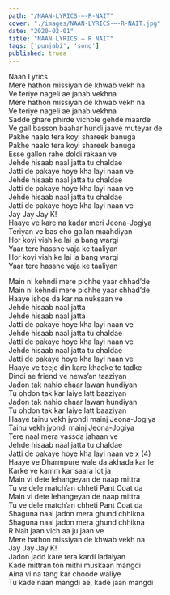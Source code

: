 ```yaml
---
path: "/NAAN-LYRICS-–-R-NAIT"
cover: "./images/NAAN-LYRICS-–-R-NAIT.jpg"
date: "2020-02-01"
title: "NAAN LYRICS – R NAIT"
tags: ['punjabi', 'song']
published: truea
---
```

  
Naan Lyrics  
Mere hathon missiyan de khwab vekh na  
Ve teriye nageli ae janab vekhna  
Mere hathon missiyan de khwab vekh na  
Ve teriye nageli ae janab vekhna  
Sadde ghare phirde vichole gehde maarde  
Ve gall basson baahar hundi jaave muteyar de  
Pakhe naalo tera koyi shareek banuga  
Pakhe naalo tera koyi shareek banuga  
Esse gallon rahe doldi rakaan ve  
Jehde hisaab naal jatta tu chaldae  
Jatti de pakaye hoye kha layi naan ve  
Jehde hisaab naal jatta tu chaldae  
Jatti de pakaye hoye kha layi naan ve  
Jehde hisaab naal jatta tu chaldae  
Jatti de pakaye hoye kha layi naan ve  
Jay Jay Jay K!  
Haaye ve kare na kadar meri Jeona-Jogiya  
Teriyan ve bas eho gallan maahdiyan  
Hor koyi viah ke lai ja bang wargi  
Yaar tere hassne vaja ke taaliyan  
Hor koyi viah ke lai ja bang wargi  
Yaar tere hassne vaja ke taaliyan  
  
  
  
  
  
  
Main ni kehndi mere pichhe yaar chhad’de  
Main ni kehndi mere pichhe yaar chhad’de  
Haaye ishqe da kar na nuksaan ve  
Jehde hisaab naal jatta  
Jehde hisaab naal jatta  
Jatti de pakaye hoye kha layi naan ve  
Jehde hisaab naal jatta tu chaldae  
Jatti de pakaye hoye kha layi naan ve  
Jehde hisaab naal jatta tu chaldae  
Jatti de pakaye hoye kha layi naan ve  
Haaye ve teeje din kare khadke te tadke  
Dindi ae friend ve news’an taaziyan  
Jadon tak nahio chaar lawan hundiyan  
Tu ohdon tak kar laiye latt baaziyan  
Jadon tak nahio chaar lawan hundiyan  
Tu ohdon tak kar laiye latt baaziyan  
Haaye tainu vekh jyondi mainj Jeona-Jogiya  
Tainu vekh jyondi mainj Jeona-Jogiya  
Tere naal mera vassda jahaan ve  
Jehde hisaab naal jatta tu chaldae  
Jatti de pakaye hoye kha layi naan ve x (4)  
Haaye ve Dharmpure wale da akhada kar le  
Karke ve kamm kar saara lot ja  
Main vi dete lehangeyan de naap mittra  
Tu ve dele match’an chheti Pant Coat da  
Main vi dete lehangeyan de naap mittra  
Tu ve dele match’an chheti Pant Coat da  
Shaguna naal jadon mera ghund chhikna  
Shaguna naal jadon mera ghund chhikna  
R Nait jaan vich aa ju jaan ve  
Mere hathon missiyan de khwab vekh na  
Jay Jay Jay K!  
Jadon jadd kare tera kardi ladaiyan  
Kade mittran ton mithi muskaan mangdi  
Aina vi na tang kar choode waliye  
Tu kade naan mangdi ae, kade jaan mangdi  
